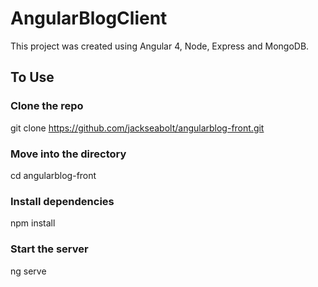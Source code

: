 # AngularBlogClient

This project was created using Angular 4, Node, Express and MongoDB. 

## To Use

### Clone the repo
git clone https://github.com/jackseabolt/angularblog-front.git

### Move into the directory
cd angularblog-front

### Install dependencies
npm install

### Start the server
ng serve
